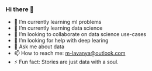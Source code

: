 ### Hi there 👋

<!--
**aynaval/aynaval** is a ✨ _special_ ✨ repository because its `README.md` (this file) appears on your GitHub profile.

Here are some ideas to get you started:
-->

- 🔭 I’m currently learning ml problems
- 🌱 I’m currently learning data science
- 👯 I’m looking to collaborate on data science use-cases
- 🤔 I’m looking for help with deep learing
- 💬 Ask me about data
- 📫 How to reach me: m-lavanya@outlook.com
- ⚡ Fun fact: Stories are just data with a soul.

